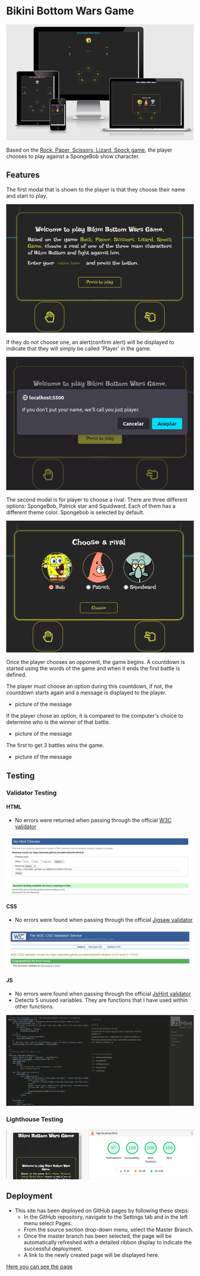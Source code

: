 # Bikini Bottom Wars Game

![Image](assets/images/readme/images/different-screens.png)

Based on the [Rock, Paper, Scissors, Lizard, Spock game](https://www.instructables.com/How-to-Play-Rock-Paper-Scissors-Lizard-Spock/), the player chooses to play against a SpongeBob show character.

## Features

The first modal that is shown to the player is that they choose their name and start to play. 

![Image](assets/images/readme/images/modal-1.png)

If they do not choose one, an alert(confirm alert) will be displayed to indicate that they will simply be called 'Player' in the game.

![Image](assets/images/readme/images/modal-1-alert.png)

The second modal is for player to choose a rival. There are three different options: SpongeBob, Patrick star and Squidward. Each of them has a different theme color. Spongebob is selected by default.

![Image](assets/images/readme/images/modal-2.png)

Once the player chooses an opponent, the game begins. A countdown is started using the words of the game and when it ends the first battle is defined. 



The player must choose an option during this countdown, if not, the countdown starts again and a message is displayed to the player.

- picture of the message

If the player chose an option, it is compared to the computer's choice to determine who is the winner of that battle. 

- picture of the message

The first to get 3 battles wins the game.

- picture of the message

## Testing

### Validator Testing

#### HTML

- No errors were returned when passing through the official [W3C validator](https://validator.w3.org/nu/)

![Image](assets/images/readme/validators/html-validator.png)

#### CSS

- No errors were found when passing through the official [Jigsaw validator](https://jigsaw.w3.org/css-validator)

![Image](assets/images/readme/validators/css-validator.png)


#### JS

- No errors were found when passing through the official [JsHint validator](https://jshint.com/)
- Detects 5 unused variables. They are functions that I have used within other functions.

![Image](assets/images/readme/validators/jshint-test.png)


### Lighthouse Testing

![Image](assets/images/readme/validators/lighthouse-test.png)


## Deployment

- This site has been deployed on GitHub pages by following these steps:
    - In the GitHub repository, navigate to the Settings tab and in the left menu select Pages.
    - From the source section drop-down menu, select the Master Branch.
    - Once the master branch has been selected, the page will be automatically refreshed with a detailed ribbon display to indicate the successful deployment.
    - A link to the newly created page will be displayed here.

[Here you can see the page](https://alerebal.github.io/codeInstitutePortfolio2)  
